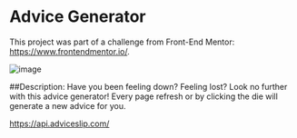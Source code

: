 # Advice Generator

This project was part of a challenge from Front-End Mentor: https://www.frontendmentor.io/.

![image](https://user-images.githubusercontent.com/64509710/235811320-b2786619-9c0f-49a3-8437-e9995e6351d7.png)

##Description:
Have you been feeling down? Feeling lost? Look no further with this advice generator! Every page refresh or by clicking the die will generate a new advice for you.

https://api.adviceslip.com/
